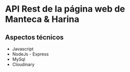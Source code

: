 # **API Rest de la página web de Manteca & Harina**

## Aspectos técnicos
- Javascript
- NodeJs - Express
- MySql
- Cloudinary
